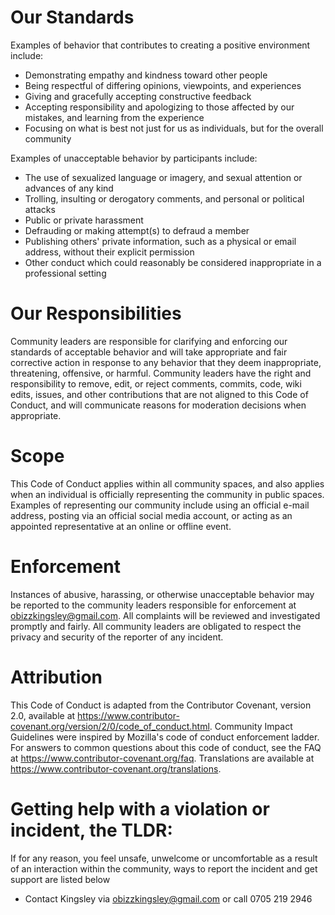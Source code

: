 # Our Standards
Examples of behavior that contributes to creating a positive environment include:
+ Demonstrating empathy and kindness toward other people
+ Being respectful of differing opinions, viewpoints, and experiences
+ Giving and gracefully accepting constructive feedback
+ Accepting responsibility and apologizing to those affected by our mistakes, and learning from the experience
+ Focusing on what is best not just for us as individuals, but for the overall community


Examples of unacceptable behavior by participants include:
+ The use of sexualized language or imagery, and sexual attention or advances of any kind
+ Trolling, insulting or derogatory comments, and personal or political attacks
+ Public or private harassment
+ Defrauding or making attempt(s) to defraud a member
+ Publishing others' private information, such as a physical or email address, without their explicit permission
+ Other conduct which could reasonably be considered inappropriate in a professional setting


# Our Responsibilities
Community leaders are responsible for clarifying and enforcing our standards of acceptable behavior and will take appropriate and fair corrective action in response to any behavior that they deem inappropriate, threatening, offensive, or harmful.
Community leaders have the right and responsibility to remove, edit, or reject comments, commits, code, wiki edits, issues, and other contributions that are not aligned to this Code of Conduct, and will communicate reasons for moderation decisions when appropriate.

# Scope
This Code of Conduct applies within all community spaces, and also applies when an individual is officially representing the community in public spaces. Examples of representing our community include using an official e-mail address, posting via an official social media account, or acting as an appointed representative at an online or offline event.

# Enforcement
Instances of abusive, harassing, or otherwise unacceptable behavior may be reported to the community leaders responsible for enforcement at obizzkingsley@gmail.com. All complaints will be reviewed and investigated promptly and fairly.
All community leaders are obligated to respect the privacy and security of the reporter of any incident.

# Attribution
This Code of Conduct is adapted from the Contributor Covenant, version 2.0, available at https://www.contributor-covenant.org/version/2/0/code_of_conduct.html.
Community Impact Guidelines were inspired by Mozilla's code of conduct enforcement ladder.
For answers to common questions about this code of conduct, see the FAQ at https://www.contributor-covenant.org/faq. Translations are available at https://www.contributor-covenant.org/translations.

# Getting help with a violation or incident, the TLDR:
If for any reason, you feel unsafe, unwelcome or uncomfortable as a result of an interaction within the community, ways to report the incident and get support are listed below
+ Contact Kingsley via obizzkingsley@gmail.com or call 0705 219 2946

